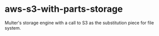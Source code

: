 # aws-s3-with-parts-storage

Multer's storage engine with a call to S3 as the substitution piece for file system.
